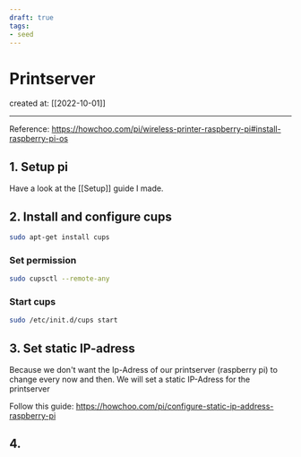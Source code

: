 ```yaml
---
draft: true
tags: 
- seed
---
```


# Printserver

created at: [[2022-10-01]]

---

Reference: https://howchoo.com/pi/wireless-printer-raspberry-pi#install-raspberry-pi-os

## 1. Setup pi

Have a look at the [[Setup]] guide I made.

## 2. Install and configure cups

```Bash
sudo apt-get install cups
```

### Set permission

```Bash
sudo cupsctl --remote-any
```

### Start cups

```Bash
sudo /etc/init.d/cups start
```

## 3. Set static IP-adress

Because we don't want the Ip-Adress of our printserver (raspberry pi) to change every now and then. We will set a static IP-Adress for the printserver

Follow this guide: https://howchoo.com/pi/configure-static-ip-address-raspberry-pi

## 4.
